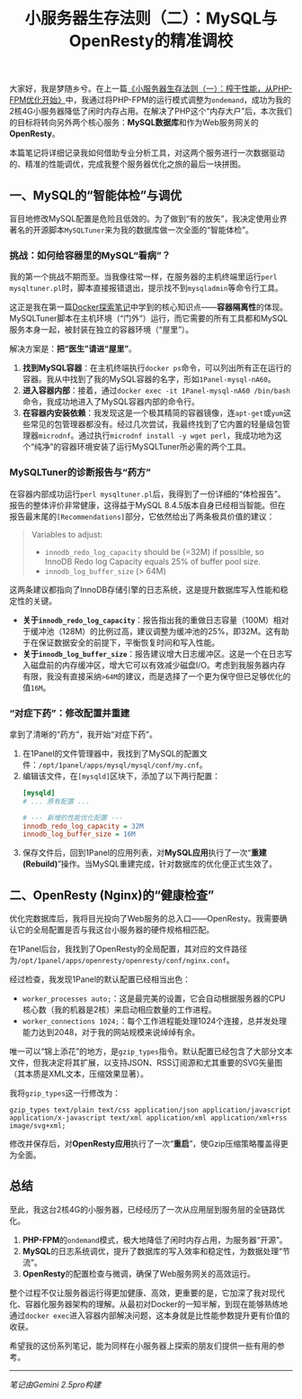 ﻿---
title: 小服务器生存法则（二）：MySQL与OpenResty的精准调校
published: 2025-07-27
description: 详细记录如何借助专业分析工具，对MySQL数据库和OpenResty进行数据驱动的精准性能调优
image: 
tags: [1panel, docker, mysql, openresty, 性能优化, vps, 建站]
category: 
draft: false
---
大家好，我是梦随乡兮。在上一篇[《小服务器生存法则（一）：榨干性能，从PHP-FPM优化开始》](https://imsxx.com/vps-php-fpm/)中，我通过将PHP-FPM的运行模式调整为`ondemand`，成功为我的2核4G小服务器降低了闲时内存占用。在解决了PHP这个“内存大户”后，本次我们的目标将转向另外两个核心服务：**MySQL数据库**和作为Web服务网关的**OpenResty**。

本篇笔记将详细记录我如何借助专业分析工具，对这两个服务进行一次数据驱动的、精准的性能调优，完成我整个服务器优化之旅的最后一块拼图。

## 一、MySQL的“智能体检”与调优

盲目地修改MySQL配置是危险且低效的。为了做到“有的放矢”，我决定使用业界著名的开源脚本`MySQLTuner`来为我的数据库做一次全面的“智能体检”。

### 挑战：如何给容器里的MySQL“看病”？

我的第一个挑战不期而至。当我像往常一样，在服务器的主机终端里运行`perl mysqltuner.pl`时，脚本直接报错退出，提示找不到`mysqladmin`等命令行工具。

这正是我在第一篇[Docker探索笔记](https://imsxx.com/2025-07-22-1panel-docker-wordpress/)中学到的核心知识点——**容器隔离性**的体现。MySQLTuner脚本在主机环境（“门外”）运行，而它需要的所有工具都和MySQL服务本身一起，被封装在独立的容器环境（“屋里”）。

解决方案是：**把“医生”请进“屋里”**。

1.  **找到MySQL容器**：在主机终端执行`docker ps`命令，可以列出所有正在运行的容器。我从中找到了我的MySQL容器的名字，形如`1Panel-mysql-nA60`。
2.  **进入容器内部**：接着，通过`docker exec -it 1Panel-mysql-nA60 /bin/bash`命令，我成功地进入了MySQL容器内部的命令行。
3.  **在容器内安装依赖**：我发现这是一个极其精简的容器镜像，连`apt-get`或`yum`这些常见的包管理器都没有。经过几次尝试，我最终找到了它内置的轻量级包管理器`microdnf`。通过执行`microdnf install -y wget perl`，我成功地为这个“纯净”的容器环境安装了运行MySQLTuner所必需的两个工具。

### MySQLTuner的诊断报告与“药方”

在容器内部成功运行`perl mysqltuner.pl`后，我得到了一份详细的“体检报告”。报告的整体评价非常健康，这得益于MySQL 8.4.5版本自身已经相当智能。但在报告最末尾的`[Recommendations]`部分，它依然给出了两条极具价值的建议：

> Variables to adjust:
>
> *   `innodb_redo_log_capacity` should be (=32M) if possible, so InnoDB Redo log Capacity equals 25% of buffer pool size.
> *   `innodb_log_buffer_size` (> 64M)

这两条建议都指向了InnoDB存储引擎的日志系统，这是提升数据库写入性能和稳定性的关键。

*   **关于`innodb_redo_log_capacity`**：报告指出我的重做日志容量（100M）相对于缓冲池（128M）的比例过高，建议调整为缓冲池的25%，即32M。这有助于在保证数据安全的前提下，平衡恢复时间和写入性能。
*   **关于`innodb_log_buffer_size`**：报告建议增大日志缓冲区。这是一个在日志写入磁盘前的内存缓冲区，增大它可以有效减少磁盘I/O。考虑到我服务器内存有限，我没有直接采纳`>64M`的建议，而是选择了一个更为保守但已足够优化的值`16M`。

### “对症下药”：修改配置并重建

拿到了清晰的“药方”，我开始“对症下药”。

1.  在1Panel的文件管理器中，我找到了MySQL的配置文件：`/opt/1panel/apps/mysql/mysql/conf/my.cnf`。
2.  编辑该文件，在`[mysqld]`区块下，添加了以下两行配置：
    ```ini
    [mysqld]
    # ... 原有配置 ...
    
    # --- 新增的性能优化配置 ---
    innodb_redo_log_capacity = 32M
    innodb_log_buffer_size = 16M
    ```
3.  保存文件后，回到1Panel的应用列表，对**MySQL应用**执行了一次“**重建 (Rebuild)**”操作。当MySQL重建完成，针对数据库的优化便正式生效了。

## 二、OpenResty (Nginx)的“健康检查”

优化完数据库后，我将目光投向了Web服务的总入口——OpenResty。我需要确认它的全局配置是否与我这台小服务器的硬件规格相匹配。

在1Panel后台，我找到了OpenResty的全局配置，其对应的文件路径为`/opt/1panel/apps/openresty/openresty/conf/nginx.conf`。

经过检查，我发现1Panel的默认配置已经相当出色：
*   `worker_processes auto;`：这是最完美的设置，它会自动根据服务器的CPU核心数（我的机器是2核）来启动相应数量的工作进程。
*   `worker_connections 1024;`：每个工作进程能处理1024个连接，总并发处理能力达到2048，对于我的网站规模来说绰绰有余。

唯一可以“锦上添花”的地方，是`gzip_types`指令。默认配置已经包含了大部分文本文件，但我决定将其扩展，以支持JSON、RSS订阅源和尤其重要的SVG矢量图（其本质是XML文本，压缩效果显著）。

我将`gzip_types`这一行修改为：
```nginx
gzip_types text/plain text/css application/json application/javascript application/x-javascript text/xml application/xml application/xml+rss image/svg+xml;
```
修改并保存后，对**OpenResty应用**执行了一次“**重启**”，使Gzip压缩策略覆盖得更为全面。

## 总结

至此，我这台2核4G的小服务器，已经经历了一次从应用层到服务层的全链路优化。

1.  **PHP-FPM**的`ondemand`模式，极大地降低了闲时内存占用，为服务器“开源”。
2.  **MySQL**的日志系统调优，提升了数据库的写入效率和稳定性，为数据处理“节流”。
3.  **OpenResty**的配置检查与微调，确保了Web服务网关的高效运行。

整个过程不仅让服务器运行得更加健康、高效，更重要的是，它加深了我对现代化、容器化服务器架构的理解。从最初对Docker的一知半解，到现在能够熟练地通过`docker exec`进入容器内部解决问题，这本身就是比性能参数提升更有价值的收获。

希望我的这份系列笔记，能为同样在小服务器上探索的朋友们提供一些有用的参考。

---
*笔记由Gemini 2.5pro构建*
